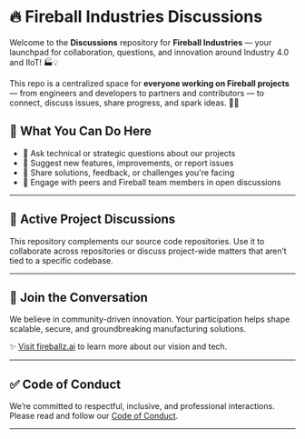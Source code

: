 # 🔥 Fireball Industries Discussions

Welcome to the **Discussions** repository for **Fireball Industries** — your launchpad for collaboration, questions, and innovation around Industry 4.0 and IIoT! 🏭💡

This repo is a centralized space for **everyone working on Fireball projects** — from engineers and developers to partners and contributors — to connect, discuss issues, share progress, and spark ideas. 💬✨

## 💬 What You Can Do Here

- 🧠 Ask technical or strategic questions about our projects
- 📣 Suggest new features, improvements, or report issues
- 🔧 Share solutions, feedback, or challenges you're facing
- 🤝 Engage with peers and Fireball team members in open discussions

---

## 🚀 Active Project Discussions

This repository complements our source code repositories. Use it to collaborate across repositories or discuss project-wide matters that aren’t tied to a specific codebase.

---

## 📢 Join the Conversation

We believe in community-driven innovation. Your participation helps shape scalable, secure, and groundbreaking manufacturing solutions.

✨ [Visit fireballz.ai](https://fireballz.ai) to learn more about our vision and tech.

---

## ✅ Code of Conduct

We’re committed to respectful, inclusive, and professional interactions. Please read and follow our [Code of Conduct](./CODE_OF_CONDUCT.md).

---
